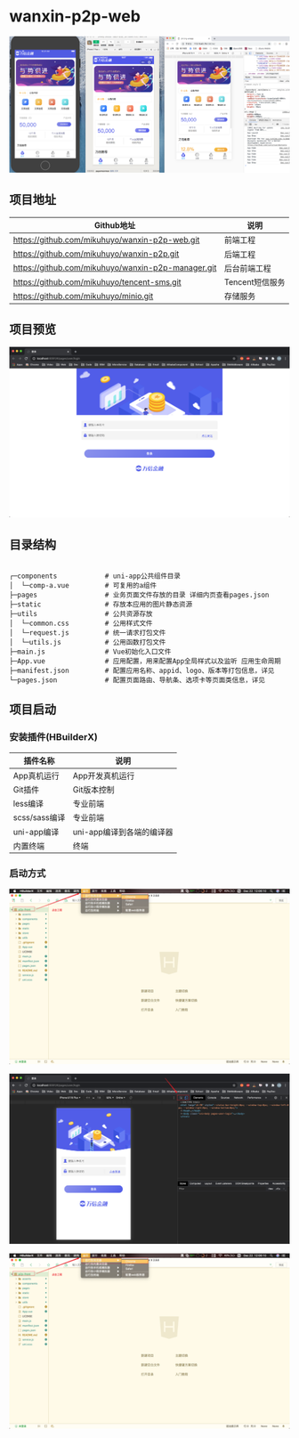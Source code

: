 # wanxin-p2p-web

![](./asserts/demo.png)

## 项目地址

| Github地址                                         | 说明            |
| -------------------------------------------------- | --------------- |
| https://github.com/mikuhuyo/wanxin-p2p-web.git     | 前端工程        |
| https://github.com/mikuhuyo/wanxin-p2p.git         | 后端工程        |
| https://github.com/mikuhuyo/wanxin-p2p-manager.git | 后台前端工程    |
| https://github.com/mikuhuyo/tencent-sms.git        | Tencent短信服务 |
| https://github.com/mikuhuyo/minio.git              | 存储服务        |

## 项目预览

![](./asserts/show-01.png)

## 目录结构

```shell

┌─components            # uni-app公共组件目录
│  └─comp-a.vue         # 可复用的a组件
├─pages                 # 业务页面文件存放的目录 详细内页查看pages.json 
├─static                # 存放本应用的图片静态资源
├─utils                 # 公共资源存放
│  └─common.css         # 公用样式文件
│  └─request.js         # 统一请求打包文件
│  └─utils.js           # 公用函数打包文件
├─main.js               # Vue初始化入口文件
├─App.vue               # 应用配置，用来配置App全局样式以及监听 应用生命周期
├─manifest.json         # 配置应用名称、appid、logo、版本等打包信息，详见
└─pages.json            # 配置页面路由、导航条、选项卡等页面类信息，详见

```

## 项目启动

### 安装插件(HBuilderX)

| 插件名称      | 说明                      |
| ------------- | ------------------------- |
| App真机运行   | App开发真机运行           |
| Git插件       | Git版本控制               |
| less编译      | 专业前端                  |
| scss/sass编译 | 专业前端                  |
| uni-app编译   | uni-app编译到各端的编译器 |
| 内置终端      | 终端                      |

### 启动方式

![](./asserts/run-01.png)

![](./asserts/run-02.png)

![](./asserts/run-01.png)
